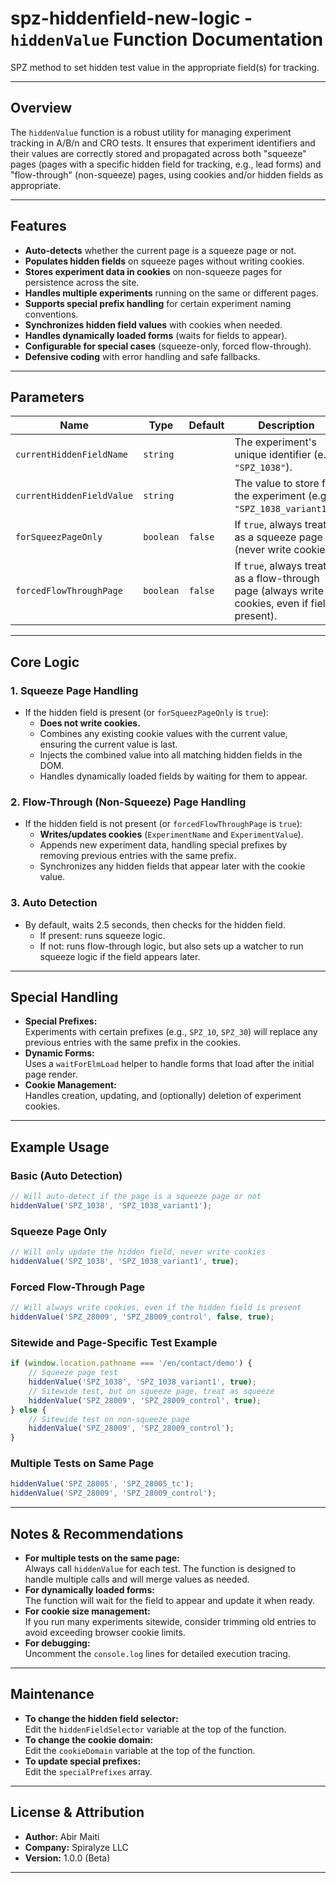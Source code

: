 # spz-hiddenfield-new-logic - `hiddenValue` Function Documentation
SPZ method to set hidden test value in the appropriate field(s) for tracking.

---

## Overview

The `hiddenValue` function is a robust utility for managing experiment tracking in A/B/n and CRO tests. It ensures that experiment identifiers and their values are correctly stored and propagated across both "squeeze" pages (pages with a specific hidden field for tracking, e.g., lead forms) and "flow-through" (non-squeeze) pages, using cookies and/or hidden fields as appropriate.

---

## Features

- **Auto-detects** whether the current page is a squeeze page or not.
- **Populates hidden fields** on squeeze pages without writing cookies.
- **Stores experiment data in cookies** on non-squeeze pages for persistence across the site.
- **Handles multiple experiments** running on the same or different pages.
- **Supports special prefix handling** for certain experiment naming conventions.
- **Synchronizes hidden field values** with cookies when needed.
- **Handles dynamically loaded forms** (waits for fields to appear).
- **Configurable for special cases** (squeeze-only, forced flow-through).
- **Defensive coding** with error handling and safe fallbacks.

---

## Parameters

| Name                    | Type      | Default | Description                                                                                   |
|-------------------------|-----------|---------|-----------------------------------------------------------------------------------------------|
| `currentHiddenFieldName`  | `string`  |         | The experiment's unique identifier (e.g., `"SPZ_1038"`).                                      |
| `currentHiddenFieldValue` | `string`  |         | The value to store for the experiment (e.g., `"SPZ_1038_variant1"`).                          |
| `forSqueezPageOnly`       | `boolean` | `false` | If `true`, always treat as a squeeze page (never write cookies).                              |
| `forcedFlowThroughPage`   | `boolean` | `false` | If `true`, always treat as a flow-through page (always write cookies, even if field present). |

---

## Core Logic

### 1. **Squeeze Page Handling**
- If the hidden field is present (or `forSqueezPageOnly` is `true`):
  - **Does not write cookies.**
  - Combines any existing cookie values with the current value, ensuring the current value is last.
  - Injects the combined value into all matching hidden fields in the DOM.
  - Handles dynamically loaded fields by waiting for them to appear.

### 2. **Flow-Through (Non-Squeeze) Page Handling**
- If the hidden field is not present (or `forcedFlowThroughPage` is `true`):
  - **Writes/updates cookies** (`ExperimentName` and `ExperimentValue`).
  - Appends new experiment data, handling special prefixes by removing previous entries with the same prefix.
  - Synchronizes any hidden fields that appear later with the cookie value.

### 3. **Auto Detection**
- By default, waits 2.5 seconds, then checks for the hidden field.
  - If present: runs squeeze logic.
  - If not: runs flow-through logic, but also sets up a watcher to run squeeze logic if the field appears later.

---

## Special Handling

- **Special Prefixes:**  
  Experiments with certain prefixes (e.g., `SPZ_10`, `SPZ_30`) will replace any previous entries with the same prefix in the cookies.
- **Dynamic Forms:**  
  Uses a `waitForElmLoad` helper to handle forms that load after the initial page render.
- **Cookie Management:**  
  Handles creation, updating, and (optionally) deletion of experiment cookies.

---

## Example Usage

### **Basic (Auto Detection)**
```javascript
// Will auto-detect if the page is a squeeze page or not
hiddenValue('SPZ_1038', 'SPZ_1038_variant1');
```

### **Squeeze Page Only**
```javascript
// Will only update the hidden field, never write cookies
hiddenValue('SPZ_1038', 'SPZ_1038_variant1', true);
```

### **Forced Flow-Through Page**
```javascript
// Will always write cookies, even if the hidden field is present
hiddenValue('SPZ_28009', 'SPZ_28009_control', false, true);
```

### **Sitewide and Page-Specific Test Example**
```javascript
if (window.location.pathname === '/en/contact/demo') {
    // Squeeze page test
    hiddenValue('SPZ_1038', 'SPZ_1038_variant1', true);
    // Sitewide test, but on squeeze page, treat as squeeze
    hiddenValue('SPZ_28009', 'SPZ_28009_control', true);
} else {
    // Sitewide test on non-squeeze page
    hiddenValue('SPZ_28009', 'SPZ_28009_control');
}
```

### **Multiple Tests on Same Page**
```javascript
hiddenValue('SPZ_28005', 'SPZ_28005_tc');
hiddenValue('SPZ_28009', 'SPZ_28009_control');
```

---

## Notes & Recommendations

- **For multiple tests on the same page:**  
  Always call `hiddenValue` for each test. The function is designed to handle multiple calls and will merge values as needed.
- **For dynamically loaded forms:**  
  The function will wait for the field to appear and update it when ready.
- **For cookie size management:**  
  If you run many experiments sitewide, consider trimming old entries to avoid exceeding browser cookie limits.
- **For debugging:**  
  Uncomment the `console.log` lines for detailed execution tracing.

---

## Maintenance

- **To change the hidden field selector:**  
  Edit the `hiddenFieldSelector` variable at the top of the function.
- **To change the cookie domain:**  
  Edit the `cookieDomain` variable at the top of the function.
- **To update special prefixes:**  
  Edit the `specialPrefixes` array.

---

## License & Attribution

- **Author:** Abir Maiti  
- **Company:** Spiralyze LLC
- **Version:** 1.0.0 (Beta)

---